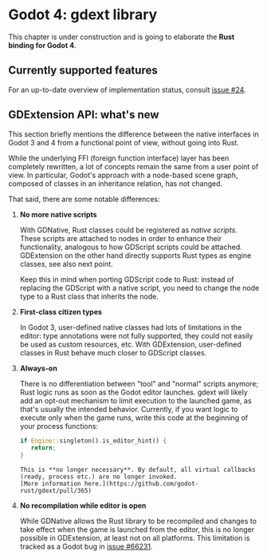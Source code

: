 # Godot 4: gdext library

This chapter is under construction and is going to elaborate the **Rust binding for Godot 4**. 



## Currently supported features

For an up-to-date overview of implementation status, consult [issue #24][features].


## GDExtension API: what's new

This section briefly mentions the difference between the native interfaces in Godot 3 and 4 from a functional point of view, 
without going into Rust.

While the underlying FFI (foreign function interface) layer has been completely rewritten, a lot of concepts remain the same
from a user point of view. In particular, Godot's approach with a node-based scene graph, composed of classes in an inheritance
relation, has not changed.

That said, there are some notable differences:

1. **No more native scripts**
   
   With GDNative, Rust classes could be registered as _native scripts_. These scripts are attached to nodes in order to enhance
   their functionality, analogous to how GDScript scripts could be attached. GDExtension on the other hand directly supports Rust types
   as engine classes, see also next point.

   Keep this in mind when porting GDScript code to Rust: instead of replacing the GDScript with a native script, you need to change the
   node type to a Rust class that inherits the node.

2. **First-class citizen types**

   In Godot 3, user-defined native classes had lots of limitations in the editor: type annotations were not fully supported, they could
   not easily be used as custom resources, etc. With GDExtension, user-defined classes in Rust behave much closer to GDScript classes.

3. **Always-on**  
   
   There is no differentiation between "tool" and "normal" scripts anymore; Rust logic runs as soon as the Godot editor launches.
   gdext will likely add an opt-out mechanism to limit execution to the launched game, as that's usually the intended behavior.
   Currently, if you want logic to execute only when the game runs, write this code at the beginning of your process functions:
   ```rust
   if Engine::singleton().is_editor_hint() {
      return;
   }
   ```

   ```admonish note
   This is **no longer necessary**. By default, all virtual callbacks (ready, process etc.) are no longer invoked.
   [More information here.](https://github.com/godot-rust/gdext/pull/365)
   ```

4. **No recompilation while editor is open**

   While GDNative allows the Rust library to be recompiled and changes to take effect when the game is launched from the editor, this
   is no longer possible in GDExtension, at least not on all platforms. This limitation is tracked as a Godot bug in [issue #66231].


[features]: https://github.com/godot-rust/gdextension/issues/24
[issue #66231]: https://github.com/godotengine/godot/issues/66231
